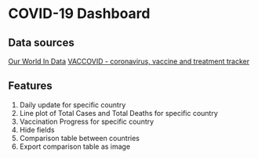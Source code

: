 # COVID-19 Dashboard

## Data sources

[Our World In Data](https://github.com/owid/covid-19-data/tree/master/public/data)
[VACCOVID - coronavirus, vaccine and treatment tracker](https://rapidapi.com/vaccovidlive-vaccovidlive-default/api/vaccovid-coronavirus-vaccine-and-treatment-tracker/)

## Features

1. Daily update for specific country
2. Line plot of Total Cases and Total Deaths for specific country
3. Vaccination Progress for specific country
4. Hide fields
5. Comparison table between countries
6. Export comparison table as image
